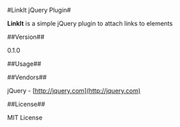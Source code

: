 #LinkIt jQuery Plugin#

**LinkIt** is a simple jQuery plugin to attach links to elements

##Version##

0.1.0

##Usage##

##Vendors##

jQuery - [http://jquery.com](http://jquery.com)

##License##

MIT License

